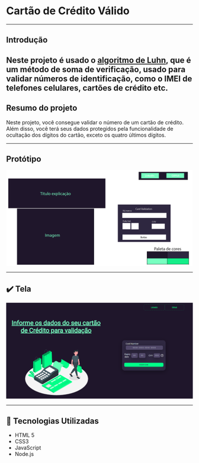 # Cartão de Crédito Válido

---

## Introdução

Neste projeto é usado o [algoritmo de Luhn](https://en.wikipedia.org/wiki/Luhn_algorithm), que é um método de soma de verificação, 
usado para validar números de identificação, como o IMEI de telefones celulares, cartões de crédito etc.
---

## Resumo do projeto

Neste projeto, você consegue validar o número de um cartão de crédito. 
Além disso, você terá seus dados protegidos pela funcionalidade de ocultação
dos dígitos do cartão, exceto os quatro últimos dígitos.

---

## Protótipo 

![Protótipo](Prototipagem.png)

---

## ✔️ Tela

![Tela do projeto](tela_card.png)

---

## :robot: Tecnologias Utilizadas

- HTML 5
- CSS3
- JavaScript
- Node.js


